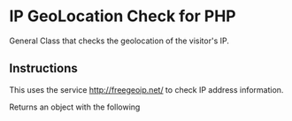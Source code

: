 IP GeoLocation Check for PHP
====================

General Class that checks the geolocation of the visitor's IP.

## Instructions

This uses the service http://freegeoip.net/ to check IP address information.

Returns an object with the following


